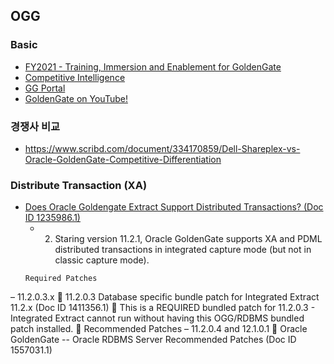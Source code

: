 ## OGG
### Basic
* [FY2021 - Training, Immersion and Enablement for GoldenGate](https://confluence.oraclecorp.com/confluence/display/GGProducts/FY2021+-+Training%2C+Immersion+and+Enablement+for+GoldenGate)
* [Competitive Intelligence](https://salescentral.oracle.com/SCPortal/index.html?root=offeringDetails%2F50655)
* [GG Portal](https://database.us.oracle.com/database/f?p=781:2:128983707329089:::2:P2_ID:43721586308052390936481510980055600709)
* [GoldenGate on YouTube!](https://www.youtube.com/channel/UCQZN-1TrusmKNLgJbq5SxNQ)
### 경쟁사 비교
* https://www.scribd.com/document/334170859/Dell-Shareplex-vs-Oracle-GoldenGate-Competitive-Differentiation

### Distribute Transaction (XA)
* [Does Oracle Goldengate Extract Support Distributed Transactions? (Doc ID 1235986.1)](https://support.oracle.com/epmos/faces/DocumentDisplay?_afrLoop=985791022174692&parent=EXTERNAL_SEARCH&sourceId=HOWTO&id=1235986.1&_afrWindowMode=0&_adf.ctrl-state=149gwwhowu_4)
  * 2. Staring version 11.2.1, Oracle GoldenGate supports XA and PDML distributed transactions in integrated capture mode (but not in classic capture mode). 
  ```
  Required Patches
– 11.2.0.3.x
 11.2.0.3 Database specific bundle patch for Integrated Extract 11.2.x
(Doc ID 1411356.1)
 This is a REQUIRED bundled patch for 11.2.0.3 - Integrated Extract
cannot run without having this OGG/RDBMS bundled patch installed.
 Recommended Patches
– 11.2.0.4 and 12.1.0.1
 Oracle GoldenGate -- Oracle RDBMS Server Recommended Patches
(Doc ID 1557031.1)
```



